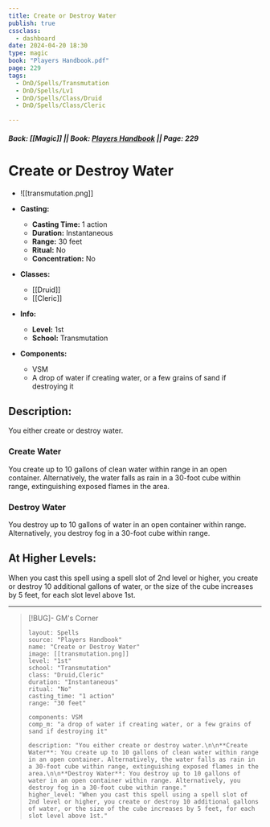 ```yaml
---
title: Create or Destroy Water
publish: true
cssclass:
  - dashboard
date: 2024-04-20 18:30
type: magic
book: "Players Handbook.pdf"
page: 229
tags:
  - DnD/Spells/Transmutation
  - DnD/Spells/Lv1
  - DnD/Spells/Class/Druid
  - DnD/Spells/Class/Cleric

---
```


##### Back: [[Magic]] || Book: [Players Handbook](https://drive.google.com/drive/folders/1O5bhpYizcIT5xxAoLOuzCRht_PVS7VSG?usp=sharing) || Page: 229

# Create or Destroy Water
- ![[transmutation.png]]
- **Casting:**
    - **Casting Time:** 1 action
    - **Duration:** Instantaneous
    - **Range:** 30 feet
    - **Ritual:** No
    - **Concentration:** No
- **Classes:**
    - [[Druid]]
    - [[Cleric]]

- **Info:**
    - **Level:** 1st
    - **School:** Transmutation
- **Components:**
    - VSM
    - A drop of water if creating water, or a few grains of sand if destroying it

## Description:
You either create or destroy water.

### Create Water 
You create up to 10 gallons of clean water within range in an open container. Alternatively, the water falls as rain in a 30-foot cube within range, extinguishing exposed flames in the area.

### Destroy Water 
You destroy up to 10 gallons of water in an open container within range. Alternatively, you destroy fog in a 30-foot cube within range.

## At Higher Levels:
When you cast this spell using a spell slot of 2nd level or higher, you create or destroy 10 additional gallons of water, or the size of the cube increases by 5 feet, for each slot level above 1st.

---

> [!BUG]- GM's Corner
>
> ```statblock
> layout: Spells
> source: "Players Handbook"
> name: "Create or Destroy Water"
> image: [[transmutation.png]]
> level: "1st"
> school: "Transmutation"
> class: "Druid,Cleric"
> duration: "Instantaneous"
> ritual: "No"
> casting_time: "1 action"
> range: "30 feet"
>
> components: VSM
> comp_m: "a drop of water if creating water, or a few grains of sand if destroying it"
>
> description: "You either create or destroy water.\n\n**Create Water**: You create up to 10 gallons of clean water within range in an open container. Alternatively, the water falls as rain in a 30-foot cube within range, extinguishing exposed flames in the area.\n\n**Destroy Water**: You destroy up to 10 gallons of water in an open container within range. Alternatively, you destroy fog in a 30-foot cube within range."
> higher_level: "When you cast this spell using a spell slot of 2nd level or higher, you create or destroy 10 additional gallons of water, or the size of the cube increases by 5 feet, for each slot level above 1st."
> ```
